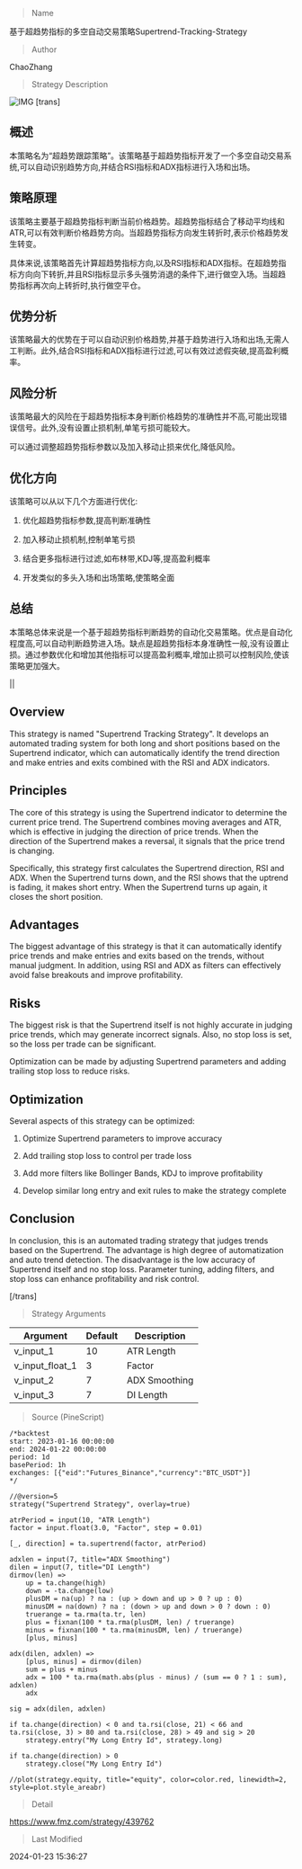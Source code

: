 
> Name

基于超趋势指标的多空自动交易策略Supertrend-Tracking-Strategy

> Author

ChaoZhang

> Strategy Description

![IMG](https://www.fmz.com/upload/asset/1c1d69db1e551d6c2c3.png)
 [trans]
## 概述

本策略名为“超趋势跟踪策略”。该策略基于超趋势指标开发了一个多空自动交易系统,可以自动识别趋势方向,并结合RSI指标和ADX指标进行入场和出场。

## 策略原理

该策略主要基于超趋势指标判断当前价格趋势。超趋势指标结合了移动平均线和ATR,可以有效判断价格趋势方向。当超趋势指标方向发生转折时,表示价格趋势发生转变。

具体来说,该策略首先计算超趋势指标方向,以及RSI指标和ADX指标。在超趋势指标方向向下转折,并且RSI指标显示多头强势消退的条件下,进行做空入场。当超趋势指标再次向上转折时,执行做空平仓。

## 优势分析

该策略最大的优势在于可以自动识别价格趋势,并基于趋势进行入场和出场,无需人工判断。此外,结合RSI指标和ADX指标进行过滤,可以有效过滤假突破,提高盈利概率。

## 风险分析

该策略最大的风险在于超趋势指标本身判断价格趋势的准确性并不高,可能出现错误信号。此外,没有设置止损机制,单笔亏损可能较大。

可以通过调整超趋势指标参数以及加入移动止损来优化,降低风险。

## 优化方向

该策略可以从以下几个方面进行优化:

1. 优化超趋势指标参数,提高判断准确性

2. 加入移动止损机制,控制单笔亏损

3. 结合更多指标进行过滤,如布林带,KDJ等,提高盈利概率

4. 开发类似的多头入场和出场策略,使策略全面

## 总结

本策略总体来说是一个基于超趋势指标判断趋势的自动化交易策略。优点是自动化程度高,可以自动判断趋势进入场。缺点是超趋势指标本身准确性一般,没有设置止损。通过参数优化和增加其他指标可以提高盈利概率,增加止损可以控制风险,使该策略更加强大。

||

## Overview

This strategy is named "Supertrend Tracking Strategy". It develops an automated trading system for both long and short positions based on the Supertrend indicator, which can automatically identify the trend direction and make entries and exits combined with the RSI and ADX indicators.

## Principles 

The core of this strategy is using the Supertrend indicator to determine the current price trend. The Supertrend combines moving averages and ATR, which is effective in judging the direction of price trends. When the direction of the Supertrend makes a reversal, it signals that the price trend is changing.

Specifically, this strategy first calculates the Supertrend direction, RSI and ADX. When the Supertrend turns down, and the RSI shows that the uptrend is fading, it makes short entry. When the Supertrend turns up again, it closes the short position.

## Advantages

The biggest advantage of this strategy is that it can automatically identify price trends and make entries and exits based on the trends, without manual judgment. In addition, using RSI and ADX as filters can effectively avoid false breakouts and improve profitability. 

## Risks

The biggest risk is that the Supertrend itself is not highly accurate in judging price trends, which may generate incorrect signals. Also, no stop loss is set, so the loss per trade can be significant.

Optimization can be made by adjusting Supertrend parameters and adding trailing stop loss to reduce risks.

## Optimization

Several aspects of this strategy can be optimized:

1. Optimize Supertrend parameters to improve accuracy

2. Add trailing stop loss to control per trade loss

3. Add more filters like Bollinger Bands, KDJ to improve profitability 

4. Develop similar long entry and exit rules to make the strategy complete

## Conclusion

In conclusion, this is an automated trading strategy that judges trends based on the Supertrend. The advantage is high degree of automatization and auto trend detection. The disadvantage is the low accuracy of Supertrend itself and no stop loss. Parameter tuning, adding filters, and stop loss can enhance profitability and risk control.

[/trans]

> Strategy Arguments



|Argument|Default|Description|
|----|----|----|
|v_input_1|10|ATR Length|
|v_input_float_1|3|Factor|
|v_input_2|7|ADX Smoothing|
|v_input_3|7|DI Length|


> Source (PineScript)

``` pinescript
/*backtest
start: 2023-01-16 00:00:00
end: 2024-01-22 00:00:00
period: 1d
basePeriod: 1h
exchanges: [{"eid":"Futures_Binance","currency":"BTC_USDT"}]
*/

//@version=5
strategy("Supertrend Strategy", overlay=true)

atrPeriod = input(10, "ATR Length")
factor = input.float(3.0, "Factor", step = 0.01)

[_, direction] = ta.supertrend(factor, atrPeriod)

adxlen = input(7, title="ADX Smoothing")
dilen = input(7, title="DI Length")
dirmov(len) =>
    up = ta.change(high)
    down = -ta.change(low)
    plusDM = na(up) ? na : (up > down and up > 0 ? up : 0)
    minusDM = na(down) ? na : (down > up and down > 0 ? down : 0)
    truerange = ta.rma(ta.tr, len)
    plus = fixnan(100 * ta.rma(plusDM, len) / truerange)
    minus = fixnan(100 * ta.rma(minusDM, len) / truerange)
    [plus, minus]

adx(dilen, adxlen) =>
    [plus, minus] = dirmov(dilen)
    sum = plus + minus
    adx = 100 * ta.rma(math.abs(plus - minus) / (sum == 0 ? 1 : sum), adxlen)
    adx

sig = adx(dilen, adxlen)

if ta.change(direction) < 0 and ta.rsi(close, 21) < 66 and ta.rsi(close, 3) > 80 and ta.rsi(close, 28) > 49 and sig > 20
    strategy.entry("My Long Entry Id", strategy.long)

if ta.change(direction) > 0
    strategy.close("My Long Entry Id")

//plot(strategy.equity, title="equity", color=color.red, linewidth=2, style=plot.style_areabr)

```

> Detail

https://www.fmz.com/strategy/439762

> Last Modified

2024-01-23 15:36:27
